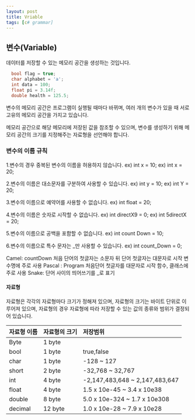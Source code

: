 ```yaml
---
layout: post
title: Vriable
tags: [c# grammar]
---
```


## 변수(Variable)


데이터를 저장할 수 있는 메모리 공간을 생성하는 것입니다.

~~~C#
  bool flag = true;
  char alphabet = 'a';
  int data = 100;
  float pi = 3.14f;
  double health = 125.5;
~~~

변수의 메모리 공간은 프로그램이 실행될 때마다 바뀌며,
여러 개의 변수가 있을 때 서로 고유의 메모리 공간을 가지고 있습니다.

메모리 공간으로 해당 메모리에 저장된 값을 참조할 수 있으며,
변수를 생성하기 위해 메모리 공간의 크기를 지정해주는 자료형을 선언해야 합니다.

### 변수의 이름 규칙


1.변수의 경우 중복된 변수의 이름을 허용하지 않습니다.
ex) int x = 10;
ex) int x = 20;

2.변수의 이름은 대소문자를 구분하여 사용할 수 있습니다.
ex) int y = 10;
ex) int Y = 20;

3.변수의 이름으로 예약어를 사용할 수 없습니다.
ex) int float = 20;

4.변수의 이름은 숫자로 시작할 수 없습니다.
ex) int directX9 = 0;
ex) int 5directX = 20;

5.변수의 이름으로 공백을 포함할 수 없습니다.
ex) int count Down = 10;

6.변수의 이름으로 특수 문자는 _만 사용할 수 있습니다.
ex) int count_Down = 0;

Camel: countDown 처음 단어의 첫글자는 소문자 뒤 단어 첫글자는 대문자로 시작 변수명에 주로 사용
Pascal : Program 처음단어 첫글자를 대문자로 시작 함수, 클래스에 주로 사용
Snake: 단어 사이의 띄어쓰기를 _로 표기

#### 자료형


자료형은 각각의 자료형마다 크기가 정해져 있으며, 자료형의 크기는
바이트 단위로 이루어져 있으며, 자료형의 경우 자료형에 따라 저장할
수 있는 값의 종류와 범위가 결정되어 있습니다.

| 자료형 이름 | 자료형의 크기 | 저장범위 |
| :----------- |:------------ | :------------------- |
| Byte | 1 byte |  |
| bool | 1 byte | true,false |
| char | 1 byte | -128 ~ 127 |
| short | 2 byte | -32,768 ~ 32,767 |
| int | 4 byte | -2,147,483,648 ~ 2,147,483,647 |
| float | 4 byte | 1.5 x 10e-45 ~ 3.4 x 10e38  |
| double | 8 byte | 5.0 x 10e-324 ~ 1.7 x 10e308  |
| decimal | 12 byte | 1.0 x 10e-28 ~ 7.9 x 10e28 |